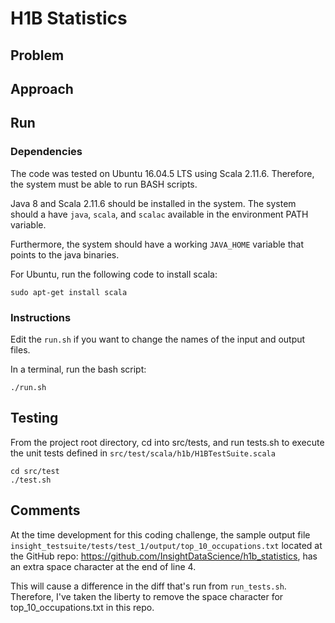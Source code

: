 # H1B Statistics

## Problem





## Approach




## Run

### Dependencies

The code was tested on Ubuntu 16.04.5 LTS using Scala 2.11.6. Therefore, the system must be able to run BASH scripts.

Java 8 and Scala 2.11.6 should be installed in the system. The system should a have `java`, `scala`, and `scalac` available in the environment PATH variable.

Furthermore, the system should have a working `JAVA_HOME` variable that points to the java binaries.

For Ubuntu, run the following code to install scala:

`sudo apt-get install scala`

### Instructions

Edit the `run.sh` if you want to change the names of the input and output files.

In a terminal, run the bash script:

`./run.sh`

## Testing

From the project root directory, cd into src/tests, and run tests.sh to execute the unit tests defined in `src/test/scala/h1b/H1BTestSuite.scala`

```
cd src/test
./test.sh
```

## Comments

At the time development for this coding challenge, the sample output file `insight_testsuite/tests/test_1/output/top_10_occupations.txt` located at the GitHub repo: https://github.com/InsightDataScience/h1b_statistics, has an extra space character at the end of line 4.

This will cause a difference in the diff that's run from `run_tests.sh`. Therefore, I've taken the liberty to remove the space character for top_10_occupations.txt in this repo.



